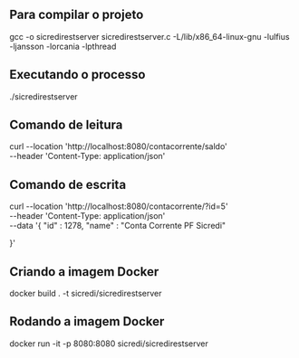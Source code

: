 ## Para compilar o projeto
gcc -o sicredirestserver sicredirestserver.c -L/lib/x86_64-linux-gnu -lulfius -ljansson -lorcania -lpthread


## Executando o processo

./sicredirestserver


## Comando de leitura
curl --location 'http://localhost:8080/contacorrente/saldo' \
--header 'Content-Type: application/json' 

## Comando de escrita
curl --location 'http://localhost:8080/contacorrente/?id=5' \
--header 'Content-Type: application/json' \
--data '{
    "id" : 1278,
    "name" : "Conta Corrente PF Sicredi"

 }'


 ## Criando a imagem Docker

 docker build . -t sicredi/sicredirestserver 

 ## Rodando a imagem Docker

 docker run -it -p 8080:8080 sicredi/sicredirestserver 